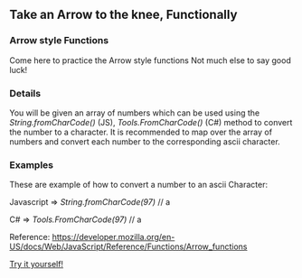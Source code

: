 ## Take an Arrow to the knee, Functionally

### Arrow style Functions

Come here to practice the Arrow style functions Not much else to say good luck!

### Details

You will be given an array of numbers which can be used using the *String.fromCharCode()* (JS), *Tools.FromCharCode()* (C#) method to convert the number to a character. It is recommended to map over the array of numbers and convert each number to the corresponding ascii character.

### Examples

These are example of how to convert a number to an ascii Character:

Javascript => *String.fromCharCode(97)* // a

C# => *Tools.FromCharCode(97)* // a

Reference: https://developer.mozilla.org/en-US/docs/Web/JavaScript/Reference/Functions/Arrow_functions

[Try it yourself!](https://www.codewars.com/kata/559f3123e66a7204f000009f)

